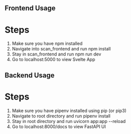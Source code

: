 ## Frontend Usage

# Steps
1. Make sure you have npm installed
2. Navigate into scan_frontend and run npm install
3. Stay in scan_frontend and run npm run dev
4. Go to localhost:5000 to view Svelte App

## Backend Usage

# Steps
1. Make sure you have pipenv installed using pip (or pip3)
2. Navigate to root directory and run pipenv install
3. Stay in root directory and run uvicorn app:app --reload
4. Go to localhost:8000/docs to view FastAPI UI